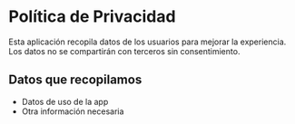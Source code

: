 # Política de Privacidad

Esta aplicación recopila datos de los usuarios para mejorar la experiencia.  
Los datos no se compartirán con terceros sin consentimiento.  

## Datos que recopilamos
- Datos de uso de la app
- Otra información necesaria
